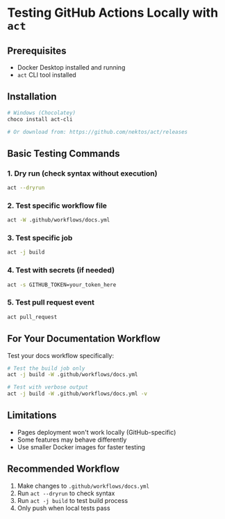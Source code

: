 # Testing GitHub Actions Locally with `act`

## Prerequisites
- Docker Desktop installed and running
- `act` CLI tool installed

## Installation
```powershell
# Windows (Chocolatey)
choco install act-cli

# Or download from: https://github.com/nektos/act/releases
```

## Basic Testing Commands

### 1. Dry run (check syntax without execution)
```bash
act --dryrun
```

### 2. Test specific workflow file
```bash
act -W .github/workflows/docs.yml
```

### 3. Test specific job
```bash
act -j build
```

### 4. Test with secrets (if needed)
```bash
act -s GITHUB_TOKEN=your_token_here
```

### 5. Test pull request event
```bash
act pull_request
```

## For Your Documentation Workflow

Test your docs workflow specifically:
```bash
# Test the build job only
act -j build -W .github/workflows/docs.yml

# Test with verbose output
act -j build -W .github/workflows/docs.yml -v
```

## Limitations
- Pages deployment won't work locally (GitHub-specific)
- Some features may behave differently
- Use smaller Docker images for faster testing

## Recommended Workflow
1. Make changes to `.github/workflows/docs.yml`
2. Run `act --dryrun` to check syntax
3. Run `act -j build` to test build process
4. Only push when local tests pass
